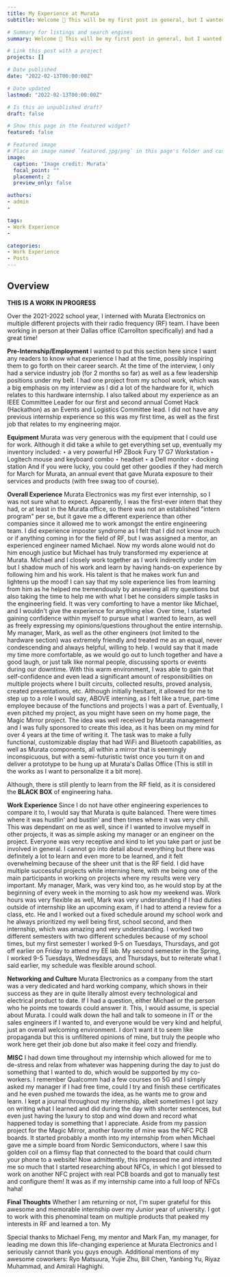 ```yaml
---
title: My Experience at Murata
subtitle: Welcome 👋 This will be my first post in general, but I wanted to share a quick memoir of my experience here as an Associate Hardware Engineer at Murata Electronics.

# Summary for listings and search engines
summary: Welcome 👋 This will be my first post in general, but I wanted to share a quick memoir of my experience here as an Associate Hardware Engineer at Murata Electronics.

# Link this post with a project
projects: []

# Date published
date: "2022-02-13T00:00:00Z"

# Date updated
lastmod: "2022-02-13T00:00:00Z"

# Is this an unpublished draft?
draft: false

# Show this page in the Featured widget?
featured: false

# Featured image
# Place an image named `featured.jpg/png` in this page's folder and customize its options here.
image: 
  caption: 'Image credit: Murata'
  focal_point: ""
  placement: 2
  preview_only: false

authors:
- admin
- 

tags:
- Work Experience
- 

categories:
- Work Experience
- Posts
---
```


## Overview

**THIS IS A WORK IN PROGRESS**

Over the 2021-2022 school year, I interned with Murata Electronics on multiple different projects with their radio frequency (RF) team. I have been working in person at their Dallas office (Carrollton specifically) and had a great time!

**Pre-Internship/Employment**
I wanted to put this section here since I want any readers to know what experience I had at the time, possibly inspiring them to go forth on their career search.
At the time of the interview, I only had a service industry job (for 2 months so far) as well as a few leadership positions under my belt. I had one project from my school work, which was a big emphasis on my interview as I did a lot of the hardware for it, which relates to this hardware internship. I also talked about my experience as an IEEE Committee Leader for our first and second annual Comet Hack (Hackathon) as an Events and Logistics Committee lead. I did not have any previous internship experience so this was my first time, as well as the first job that relates to my engineering major.

**Equipment**
Murata was very generous with the equipment that I could use for work. Although it did take a while to get everything set up, eventually my inventory included:
‣ a very powerful HP ZBook Fury 17 G7 Workstation
‣ Logitech mouse and keyboard combo
‣ headset
‣ a Dell monitor
‣ docking station
And if you were lucky, you could get other goodies if they had merch for March for Murata, an annual event that gave Murata exposure to their services and products (with free swag too of course). 

**Overall Experience**
Murata Electronics was my first ever internship, so I was not sure what to expect. Apparently, I was the first-ever intern that they had, or at least in the Murata office, so there was not an established "intern program" per se, but it gave me a different experience than other companies since it allowed me to work amongst the entire engineering team. I did experience imposter syndrome as I felt that I did not know much or if anything coming in for the field of RF, but I was assigned a mentor, an experienced engineer named Michael.
Now my words alone would not do him enough justice but Michael has truly transformed my experience at Murata. Michael and I closely work together as I work indirectly under him but I shadow much of his work and learn by having hands-on experience by following him and his work. His talent is that he makes work fun and lightens up the mood! I can say that my sole experience lies from learning from him as he helped me tremendously by answering all my questions but also taking the time to help me with what I bet he considers simple tasks in the engineering field. It was very comforting to have a mentor like Michael, and I wouldn't give the experience for anything else.
Over time, I started gaining confidence within myself to pursue what I wanted to learn, as well as freely expressing my opinions/questions throughout the entire internship. My manager, Mark, as well as the other engineers (not limited to the hardware section) was extremely friendly and treated me as an equal, never condescending and always helpful, willing to help. I would say that it made my time more comfortable, as we would go out to lunch together and have a good laugh, or just talk like normal people, discussing sports or events during our downtime. With this warm environment, I was able to gain that self-confidence and even lead a significant amount of responsibilities on multiple projects where I built circuits, collected results, proved analysis, created presentations, etc. Although initially hesitant, it allowed for me to step up to a role I would say, ABOVE interning, as I felt like a true, part-time employee because of the functions and projects I was a part of. 
Eventually, I even pitched my project, as you might have seen on my home page, the Magic Mirror project. The idea was well received by Murata management and I was fully sponsored to create this idea, as it has been on my mind for over 4 years at the time of writing it. The task was to make a fully functional, customizable display that had WiFi and Bluetooth capabilities, as well as Murata components, all within a mirror that is seemingly inconspicuous, but with a semi-futuristic twist once you turn it on and deliver a prototype to be hung up at Murata's Dallas Office (This is still in the works as I want to personalize it a bit more).

Although, there is still plently to learn from the RF field, as it is considered the **BLACK BOX** of engineering haha.

**Work Experience**
Since I do not have other engineering experiences to compare it to, I would say that Murata is quite balanced. There were times where it was hustlin' and bustlin' and then times where it was very chill. This was dependant on me as well, since if I wanted to involve myself in other projects, it was as simple asking my manager or an engineer on the project. Everyone was very receptive and kind to let you take part or just be involved in general. 
I cannot go into detail about everything but there was definitely a lot to learn and even more to be learned, and it felt overwhelming because of the sheer unit that is the RF field. I did have multiple successful projects while interning here, with me being one of the main participants in working on projects where my results were very important. 
My manager, Mark, was very kind too, as he would stop by at the beginning of every week in the morning to ask how my weekend was. Work hours was very flexible as well, Mark was very understanding if I had duties outside of internship like an upcoming exam, if I had to attend a review for a class, etc. He and I worked out a fixed schedule around my school work and he always prioritized my well being first, school second, and then internship, which was amazing and very understanding. I worked two different semesters with two different schedules because of my school times, but my first semester I worked 9-5 on Tuesdays, Thursdays, and got off earlier on Friday to attend my EE lab. My second semester in the Spring, I worked 9-5 Tuesdays, Wednesdays, and Thursdays, but to reiterate what I said earlier, my schedule was flexible around school. 

**Networking and Culture**
Murata Electronics as a company from the start was a very dedicated and hard working company, which shows in their success as they are in quite literally almost every technological and electrical product to date. If I had a question, either Michael or the person who he points me towards could answer it. This, I would assume, is special about Murata. I could walk down the hall and talk to someone in IT or the sales engineers if I wanted to, and everyone would be very kind and helpful, just an overall welcoming environment. I don't want it to seem like propaganda but this is unfiltered opinions of mine, but truly the people who work here get their job done but also make it feel cozy and friendly.

**MISC**
I had down time throughout my internship which allowed for me to de-stress and relax from whatever was happening during the day to just do something that I wanted to do, which would be supported by my co-workers. I remember Qualcomm had a few courses on 5G and I simply asked my manager if I had free time, could I try and finish these certificates and he even pushed me towards the idea, as he wants me to grow and learn. I kept a journal throughout my internship, albeit sometimes I got lazy on writing what I learned and did during the day with shorter sentences, but even just having the luxury to stop and wind down and record what happened today is something that I appreciate. 
Aside from my passion project for the Magic Mirror, another favorite of mine was the NFC PCB boards. It started probably a month into my internship from when Michael gave me a simple board from Nordic Semiconductors, where I saw this golden coil on a flimsy flap that connected to the board that could churn your phone to a website! Now admittently, this impressed me and interested me so much that I started researching about NFCs, in which I got blessed to work on another NFC project with real PCB boards and got to manually test and configure them! It was as if my internship came into a full loop of NFCs haha!

**Final Thoughts**
Whether I am returning or not, I'm super grateful for this awesome and memorable internship over my Junior year of university. I got to work with this phenominal team on multiple products that peaked my interests in RF and learned a ton. My 


Special thanks to Michael Feng, my mentor and Mark Fan, my manager, for leading me down this life-changing experience at Murata Electronics and I seriously cannot thank you guys enough.
Additional mentions of my awesome coworkers: Ryo Matsuura, Yujie Zhu, Bill Chen, Yanbing Yu, Riyaz Muhammad, and Amirali Haghighi.


